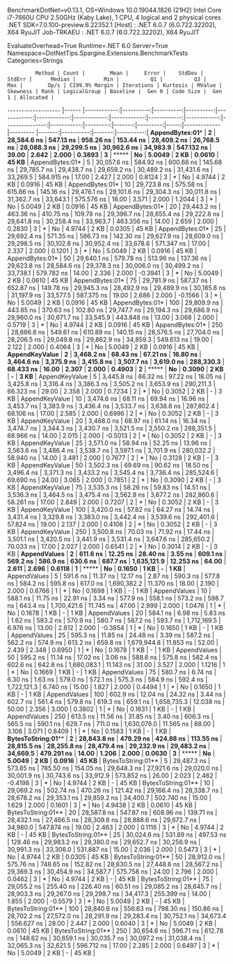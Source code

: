 
BenchmarkDotNet=v0.13.1, OS=Windows 10.0.19044.1826 (21H2)
Intel Core i7-7660U CPU 2.50GHz (Kaby Lake), 1 CPU, 4 logical and 2 physical cores
.NET SDK=7.0.100-preview.6.22352.1
  [Host]     : .NET 6.0.7 (6.0.722.32202), X64 RyuJIT
  Job-TRKAEU : .NET 6.0.7 (6.0.722.32202), X64 RyuJIT

EvaluateOverhead=True  Runtime=.NET 6.0  Server=True  
Namespace=DotNetTips.Spargine.Extensions.BenchmarkTests  Categories=Strings  

             Method | Count |        Mean |     Error |    StdDev |    StdErr |      Median |         Min |          Q1 |          Q3 |         Max |        Op/s | CI99.9% Margin | Iterations | Kurtosis | MValue | Skewness | Rank | LogicalGroup | Baseline |  Gen 0 | Code Size |  Gen 1 | Allocated |
------------------- |------ |------------:|----------:|----------:|----------:|------------:|------------:|------------:|------------:|------------:|------------:|---------------:|-----------:|---------:|-------:|---------:|-----:|------------- |--------- |-------:|----------:|-------:|----------:|
    **AppendBytes:01*** |     **2** | **28,584.6 ns** | **547.13 ns** | **958.26 ns** | **153.44 ns** | **28,409.2 ns** | **26,768.5 ns** | **28,088.3 ns** | **29,299.5 ns** | **30,962.6 ns** |    **34,983.9** |     **547.132 ns** |      **39.00** |    **2.642** |  **2.000** |   **0.3893** |    **3** |            ***** |       **No** | **5.0049** |      **2 KB** | **0.0610** |     **45 KB** |
    AppendBytes:01* |     5 | 30,057.6 ns | 584.92 ns | 600.66 ns | 145.68 ns | 29,785.7 ns | 29,438.7 ns | 29,659.2 ns | 30,489.2 ns | 31,431.6 ns |    33,269.5 |     584.915 ns |      17.00 |    2.427 |  2.000 |   0.8124 |    3 |            * |       No | 4.9744 |      2 KB | 0.0916 |     45 KB |
    AppendBytes:01* |    10 | 29,723.8 ns | 575.58 ns | 615.86 ns | 145.16 ns | 29,476.1 ns | 29,101.6 ns | 29,304.3 ns | 30,011.8 ns | 31,362.7 ns |    33,643.1 |     575.576 ns |      18.00 |    3.571 |  2.000 |   1.2044 |    3 |            * |       No | 5.0049 |      2 KB | 0.0916 |     45 KB |
    AppendBytes:01* |    20 | 29,443.2 ns | 463.36 ns | 410.75 ns | 109.78 ns | 29,396.7 ns | 28,655.4 ns | 29,222.8 ns | 29,641.8 ns | 30,258.4 ns |    33,963.7 |     463.356 ns |      14.00 |    2.659 |  2.000 |   0.2830 |    3 |            * |       No | 4.9744 |      2 KB | 0.0305 |     45 KB |
    AppendBytes:01* |    25 | 29,692.4 ns | 571.35 ns | 586.73 ns | 142.30 ns | 29,627.9 ns | 28,609.0 ns | 29,298.5 ns | 30,102.8 ns | 30,952.4 ns |    33,678.6 |     571.347 ns |      17.00 |    2.337 |  2.000 |   0.1201 |    3 |            * |       No | 5.0049 |      2 KB | 0.0916 |     45 KB |
    AppendBytes:01* |    50 | 29,640.1 ns | 579.78 ns | 513.96 ns | 137.36 ns | 29,623.8 ns | 28,584.6 ns | 29,378.3 ns | 30,006.0 ns | 30,499.2 ns |    33,738.1 |     579.782 ns |      14.00 |    2.336 |  2.000 |  -0.3941 |    3 |            * |       No | 5.0049 |      2 KB | 0.0610 |     45 KB |
    AppendBytes:01* |    75 | 29,781.9 ns | 587.37 ns | 652.87 ns | 149.78 ns | 29,945.3 ns | 28,492.9 ns | 29,489.9 ns | 30,185.8 ns | 31,197.9 ns |    33,577.5 |     587.375 ns |      19.00 |    2.686 |  2.000 |  -0.1566 |    3 |            * |       No | 5.0049 |      2 KB | 0.0916 |     45 KB |
    AppendBytes:01* |   100 | 29,809.9 ns | 443.85 ns | 370.63 ns | 102.80 ns | 29,747.7 ns | 29,194.3 ns | 29,686.9 ns | 29,960.0 ns | 30,671.7 ns |    33,545.9 |     443.848 ns |      13.00 |    3.068 |  2.000 |   0.5719 |    3 |            * |       No | 4.9744 |      2 KB | 0.0916 |     45 KB |
    AppendBytes:01* |   250 | 28,686.8 ns | 549.61 ns | 610.89 ns | 140.15 ns | 28,576.5 ns | 27,704.0 ns | 28,206.5 ns | 29,049.8 ns | 29,862.9 ns |    34,859.3 |     549.613 ns |      19.00 |    2.122 |  2.000 |   0.4064 |    3 |            * |       No | 5.0049 |      2 KB | 0.0916 |     45 KB |
     **AppendKeyValue** |     **2** |  **3,468.2 ns** |  **68.43 ns** |  **67.21 ns** |  **16.80 ns** |  **3,464.6 ns** |  **3,375.9 ns** |  **3,415.8 ns** |  **3,507.7 ns** |  **3,619.0 ns** |   **288,330.3** |      **68.433 ns** |      **16.00** |    **2.307** |  **2.000** |   **0.4903** |    **2** |            ***** |       **No** | **0.3090** |      **2 KB** |      **-** |      **3 KB** |
     AppendKeyValue |     5 |  3,445.8 ns |  66.32 ns |  97.22 ns |  18.05 ns |  3,425.8 ns |  3,316.4 ns |  3,386.3 ns |  3,505.2 ns |  3,653.9 ns |   290,211.3 |      66.323 ns |      29.00 |    2.358 |  2.000 |   0.7234 |    2 |            * |       No | 0.3052 |      2 KB |      - |      3 KB |
     AppendKeyValue |    10 |  3,474.6 ns |  68.11 ns |  69.94 ns |  16.96 ns |  3,453.7 ns |  3,383.9 ns |  3,436.4 ns |  3,533.7 ns |  3,638.8 ns |   287,802.4 |      68.106 ns |      17.00 |    2.585 |  2.000 |   0.6996 |    2 |            * |       No | 0.3052 |      2 KB |      - |      3 KB |
     AppendKeyValue |    20 |  3,468.0 ns |  68.97 ns |  61.14 ns |  16.34 ns |  3,474.7 ns |  3,344.3 ns |  3,430.7 ns |  3,521.5 ns |  3,550.2 ns |   288,351.5 |      68.966 ns |      14.00 |    2.015 |  2.000 |  -0.5013 |    2 |            * |       No | 0.3052 |      2 KB |      - |      3 KB |
     AppendKeyValue |    25 |  3,571.0 ns |  58.94 ns |  52.25 ns |  13.96 ns |  3,563.6 ns |  3,486.4 ns |  3,538.7 ns |  3,597.1 ns |  3,701.9 ns |   280,032.2 |      58.940 ns |      14.00 |    3.481 |  2.000 |   0.7677 |    2 |            * |       No | 0.3128 |      2 KB |      - |      3 KB |
     AppendKeyValue |    50 |  3,502.3 ns |  69.69 ns |  90.62 ns |  18.50 ns |  3,496.4 ns |  3,371.3 ns |  3,433.2 ns |  3,545.4 ns |  3,736.4 ns |   285,524.6 |      69.690 ns |      24.00 |    3.065 |  2.000 |   0.7851 |    2 |            * |       No | 0.3090 |      2 KB |      - |      3 KB |
     AppendKeyValue |    75 |  3,535.3 ns |  58.26 ns |  59.83 ns |  14.51 ns |  3,536.3 ns |  3,464.5 ns |  3,475.4 ns |  3,562.8 ns |  3,677.2 ns |   282,860.6 |      58.261 ns |      17.00 |    2.849 |  2.000 |   0.7207 |    2 |            * |       No | 0.3052 |      2 KB |      - |      3 KB |
     AppendKeyValue |   100 |  3,420.0 ns |  57.82 ns |  64.27 ns |  14.74 ns |  3,431.4 ns |  3,329.8 ns |  3,383.0 ns |  3,442.4 ns |  3,539.6 ns |   292,401.6 |      57.824 ns |      19.00 |    2.137 |  2.000 |   0.4106 |    2 |            * |       No | 0.3052 |      2 KB |      - |      3 KB |
     AppendKeyValue |   250 |  3,500.8 ns |  70.03 ns |  71.92 ns |  17.44 ns |  3,501.1 ns |  3,420.5 ns |  3,441.9 ns |  3,531.4 ns |  3,647.6 ns |   285,650.2 |      70.033 ns |      17.00 |    2.027 |  2.000 |   0.6541 |    2 |            * |       No | 0.3014 |      2 KB |      - |      3 KB |
       **AppendValues** |     **2** |    **611.6 ns** |  **12.25 ns** |  **28.40 ns** |   **3.55 ns** |    **609.1 ns** |    **569.2 ns** |    **586.9 ns** |    **630.6 ns** |    **687.7 ns** | **1,635,121.9** |      **12.253 ns** |      **64.00** |    **2.611** |  **2.696** |   **0.6118** |    **1** |            ***** |       **No** | **0.1650** |      **1 KB** |      **-** |      **1 KB** |
       AppendValues |     5 |    591.6 ns |  11.37 ns |  12.17 ns |   2.87 ns |    590.3 ns |    577.8 ns |    584.2 ns |    595.8 ns |    617.0 ns | 1,690,382.2 |      11.370 ns |      18.00 |    2.190 |  2.000 |   0.6766 |    1 |            * |       No | 0.1698 |      1 KB |      - |      1 KB |
       AppendValues |    10 |    588.1 ns |  11.75 ns |  22.91 ns |   3.34 ns |    577.9 ns |    558.1 ns |    573.2 ns |    598.7 ns |    643.4 ns | 1,700,421.6 |      11.745 ns |      47.00 |    2.999 |  2.000 |   1.0476 |    1 |            * |       No | 0.1678 |      1 KB |      - |      1 KB |
       AppendValues |    20 |    584.1 ns |   6.98 ns |   5.83 ns |   1.62 ns |    583.2 ns |    570.9 ns |    580.7 ns |    587.2 ns |    593.7 ns | 1,712,169.5 |       6.976 ns |      13.00 |    2.812 |  2.000 |  -0.3854 |    1 |            * |       No | 0.1650 |      1 KB |      - |      1 KB |
       AppendValues |    25 |    595.3 ns |  11.85 ns |  24.48 ns |   3.39 ns |    587.2 ns |    562.2 ns |    574.9 ns |    613.2 ns |    659.8 ns | 1,679,944.8 |      11.853 ns |      52.00 |    2.439 |  2.348 |   0.6950 |    1 |            * |       No | 0.1678 |      1 KB |      - |      1 KB |
       AppendValues |    50 |    595.2 ns |  11.14 ns |  17.02 ns |   3.06 ns |    588.6 ns |    575.8 ns |    582.4 ns |    602.6 ns |    642.8 ns | 1,680,083.1 |      11.143 ns |      31.00 |    3.527 |  2.000 |   1.1216 |    1 |            * |       No | 0.1669 |      1 KB |      - |      1 KB |
       AppendValues |    75 |    580.7 ns |   6.74 ns |   6.30 ns |   1.63 ns |    579.0 ns |    572.1 ns |    575.3 ns |    584.9 ns |    592.4 ns | 1,722,121.3 |       6.740 ns |      15.00 |    1.827 |  2.000 |   0.4494 |    1 |            * |       No | 0.1650 |      1 KB |      - |      1 KB |
       AppendValues |   100 |    602.9 ns |  12.04 ns |  24.32 ns |   3.44 ns |    602.7 ns |    561.4 ns |    579.8 ns |    619.3 ns |    659.1 ns | 1,658,735.3 |      12.038 ns |      50.00 |    2.356 |  3.000 |   0.3802 |    1 |            * |       No | 0.1631 |      1 KB |      - |      1 KB |
       AppendValues |   250 |    613.5 ns |  11.56 ns |  31.85 ns |   3.40 ns |    606.3 ns |    565.5 ns |    590.1 ns |    629.7 ns |    711.0 ns | 1,630,078.0 |      11.565 ns |      88.00 |    3.106 |  3.071 |   0.8409 |    1 |            * |       No | 0.1583 |      1 KB |      - |      1 KB |
 **BytesToString:01**** |     **2** | **28,843.8 ns** | **479.29 ns** | **424.88 ns** | **113.55 ns** | **28,815.5 ns** | **28,255.8 ns** | **28,479.4 ns** | **29,232.9 ns** | **29,483.2 ns** |    **34,669.5** |     **479.291 ns** |      **14.00** |    **1.206** |  **2.000** |   **0.0630** |    **3** |            ***** |       **No** | **5.0049** |      **2 KB** | **0.0916** |     **45 KB** |
 BytesToString:01** |     5 | 29,487.3 ns | 573.85 ns | 785.50 ns | 154.05 ns | 29,648.3 ns | 27,921.6 ns | 29,020.0 ns | 30,001.9 ns | 30,743.6 ns |    33,912.9 |     573.852 ns |      26.00 |    2.023 |  2.462 |  -0.4198 |    3 |            * |       No | 4.9744 |      2 KB |      - |     45 KB |
 BytesToString:01** |    10 | 29,069.2 ns | 502.74 ns | 470.26 ns | 121.42 ns | 29,166.4 ns | 28,338.7 ns | 28,678.2 ns | 29,353.1 ns | 29,859.2 ns |    34,400.7 |     502.740 ns |      15.00 |    1.629 |  2.000 |   0.1601 |    3 |            * |       No | 4.9438 |      2 KB | 0.0610 |     45 KB |
 BytesToString:01** |    20 | 28,587.8 ns | 547.87 ns | 608.96 ns | 139.71 ns | 28,432.1 ns | 27,466.5 ns | 28,309.8 ns | 28,888.6 ns | 29,672.7 ns |    34,980.0 |     547.874 ns |      19.00 |    2.463 |  2.000 |   0.1116 |    3 |            * |       No | 4.9744 |      2 KB |      - |     45 KB |
 BytesToString:01** |    25 | 30,024.6 ns | 531.89 ns | 497.53 ns | 128.46 ns | 29,983.2 ns | 29,380.0 ns | 29,652.7 ns | 30,256.9 ns | 30,991.3 ns |    33,306.0 |     531.887 ns |      15.00 |    2.036 |  2.000 |   0.5473 |    3 |            * |       No | 4.9744 |      2 KB | 0.0305 |     45 KB |
 BytesToString:01** |    50 | 28,912.0 ns | 575.76 ns | 748.65 ns | 152.82 ns | 28,830.5 ns | 27,448.6 ns | 28,567.2 ns | 29,369.3 ns | 30,454.9 ns |    34,587.7 |     575.758 ns |      24.00 |    2.796 |  2.000 |   0.0462 |    3 |            * |       No | 4.9744 |      2 KB |      - |     45 KB |
 BytesToString:01** |    75 | 29,055.2 ns | 255.40 ns | 226.40 ns |  60.51 ns | 29,085.2 ns | 28,645.7 ns | 28,903.3 ns | 29,267.0 ns | 29,299.7 ns |    34,417.3 |     255.399 ns |      14.00 |    1.855 |  2.000 |  -0.5579 |    3 |            * |       No | 5.0049 |      2 KB |      - |     45 KB |
 BytesToString:01** |   100 | 28,840.6 ns | 556.63 ns | 798.30 ns | 150.86 ns | 28,702.2 ns | 27,572.0 ns | 28,291.9 ns | 29,283.4 ns | 30,752.1 ns |    34,673.4 |     556.627 ns |      28.00 |    2.447 |  2.000 |   0.6040 |    3 |            * |       No | 5.0049 |      2 KB | 0.0610 |     45 KB |
 BytesToString:01** |   250 | 30,654.6 ns | 596.71 ns | 612.78 ns | 148.62 ns | 30,659.1 ns | 30,035.7 ns | 30,097.2 ns | 31,038.4 ns | 32,065.3 ns |    32,621.5 |     596.712 ns |      17.00 |    2.285 |  2.000 |   0.6497 |    3 |            * |       No | 5.0049 |      2 KB |      - |     45 KB |
